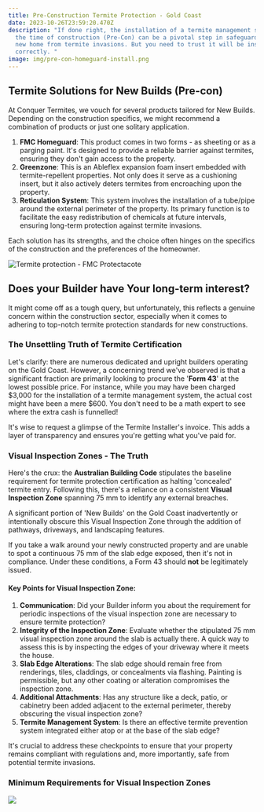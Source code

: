 ```yaml
---
title: Pre-Construction Termite Protection - Gold Coast
date: 2023-10-26T23:59:20.470Z
description: "If done right, the installation of a termite management system at
  the time of construction (Pre-Con) can be a pivotal step in safeguarding your
  new home from termite invasions. But you need to trust it will be installed
  correctly. "
image: img/pre-con-homeguard-install.png
---
```

## Termite Solutions for New Builds (Pre-con)

At Conquer Termites, we vouch for several products tailored for New Builds. Depending on the construction specifics, we might recommend a combination of products or just one solitary application.

1. **FMC Homeguard**: This product comes in two forms - as sheeting or as a parging paint. It's designed to provide a reliable barrier against termites, ensuring they don't gain access to the property.
2. **Greenzone**: This is an Ableflex expansion foam insert embedded with termite-repellent properties. Not only does it serve as a cushioning insert, but it also actively deters termites from encroaching upon the property.
3. **Reticulation System**: This system involves the installation of a tube/pipe around the external perimeter of the property. Its primary function is to facilitate the easy redistribution of chemicals at future intervals, ensuring long-term protection against termite invasions.

Each solution has its strengths, and the choice often hinges on the specifics of the construction and the preferences of the homeowner.

![Termite protection - FMC Protectacote](img/fmc-protectacote-protection.png)

## Does your Builder have Your long-term interest?

It might come off as a tough query, but unfortunately, this reflects a genuine concern within the construction sector, especially when it comes to adhering to top-notch termite protection standards for new constructions.

### The Unsettling Truth of Termite Certification

Let's clarify: there are numerous dedicated and upright builders operating on the Gold Coast. However, a concerning trend we've observed is that a significant fraction are primarily looking to procure the '**Form 43**' at the lowest possible price. For instance, while you may have been charged $3,000 for the installation of a termite management system, the actual cost might have been a mere $600. You don't need to be a math expert to see where the extra cash is funnelled!

It's wise to request a glimpse of the Termite Installer's invoice. This adds a layer of transparency and ensures you're getting what you've paid for.

### Visual Inspection Zones - The Truth

Here's the crux: the **Australian Building Code** stipulates the baseline requirement for termite protection certification as halting 'concealed' termite entry. Following this, there's a reliance on a consistent **Visual Inspection Zone** spanning 75 mm to identify any external breaches.

A significant portion of 'New Builds' on the Gold Coast inadvertently or intentionally obscure this Visual Inspection Zone through the addition of pathways, driveways, and landscaping features. 

If you take a walk around your newly constructed property and are unable to spot a continuous 75 mm of the slab edge exposed, then it's not in compliance. Under these conditions, a Form 43 should **not** be legitimately issued.

#### Key Points for Visual Inspection Zone:

1. **Communication**: Did your Builder inform you about the requirement for periodic inspections of the visual inspection zone are necessary to ensure termite protection?
2. **Integrity of the Inspection Zone**: Evaluate whether the stipulated 75 mm visual inspection zone around the slab is actually there. A quick way to assess this is by inspecting the edges of your driveway where it meets the house.
3. **Slab Edge Alterations**: The slab edge should remain free from renderings, tiles, claddings, or concealments via flashing. Painting is permissible, but any other coating or alteration compromises the inspection zone.
4. **Additional Attachments**: Has any structure like a deck, patio, or cabinetry been added adjacent to the external perimeter, thereby obscuring the visual inspection zone?
5. **Termite Management System**: Is there an effective termite prevention system integrated either atop or at the base of the slab edge?

It's crucial to address these checkpoints to ensure that your property remains compliant with regulations and, more importantly, safe from potential termite invasions.

### Minimum Requirements for Visual Inspection Zones

![](img/measurement-diagram-external-structure-for-fb.jpg)